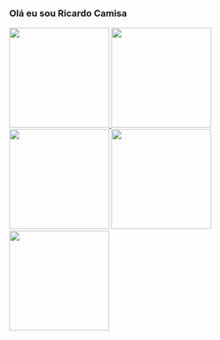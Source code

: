 ### Olá eu sou Ricardo Camisa

<div>
    <a href="https://github.com/ricardocamisa">
    <img height="180em" src="https://github-readme-stats.vercel.app/api?username=ricardocamisa&show_icons=true&theme=radical&include_all_commits=true&count_private=true"/>
        </a>
        <a href="https://github.com/ricardocamisa/axios">
    <img height="180em" src="https://github-readme-stats.vercel.app/api/pin/?username=ricardocamisa&repo=Axios&theme=radical"/>
        </a>
    <img height="180em" src="https://github-readme-stats.vercel.app/api/top-langs/?username=ricardocamisa&langs_count=8&theme=radical"/>
    <img height="180em" src="https://github-readme-stats.vercel.app/api/pin/?username=ricardocamisa&repo=clsTextbox&theme=radical"/>
    <img height="180em" src="https://github-readme-stats.vercel.app/api/pin/?username=ricardocamisa&repo=AdminVBA&theme=radical"/>
</div>

<!--
**ricardocamisa/ricardocamisa** is a ✨ _special_ ✨ repository because its `README.md` (this file) appears on your GitHub profile.

Here are some ideas to get you started:

- 🔭 I’m currently working on ...
- 🌱 I’m currently learning ...
- 👯 I’m looking to collaborate on ...
- 🤔 I’m looking for help with ...
- 💬 Ask me about ...
- 📫 How to reach me: ...
- 😄 Pronouns: ...
- ⚡ Fun fact: ...
-->


